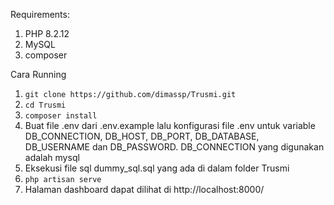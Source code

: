 Requirements:
1. PHP 8.2.12
2. MySQL
3. composer

Cara Running
1. ```git clone https://github.com/dimassp/Trusmi.git```
2. ```cd Trusmi```
3. ```composer install```
4. Buat file .env dari .env.example lalu konfigurasi file .env untuk variable DB_CONNECTION, DB_HOST, DB_PORT, DB_DATABASE, DB_USERNAME dan DB_PASSWORD. DB_CONNECTION yang digunakan adalah mysql
5. Eksekusi file sql dummy_sql.sql yang ada di dalam folder Trusmi
6. ```php artisan serve```
7. Halaman dashboard dapat dilihat di http://localhost:8000/
